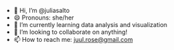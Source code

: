 - 👋 Hi, I’m @juliasalto
- 😄 Pronouns: she/her
- 🌱 I’m currently learning data analysis and visualization
- 💞️ I’m looking to collaborate on anything! 
- 📫 How to reach me: juul.rose@gmail.com



<!---
juliasalto/juliasalto is a ✨ special ✨ repository because its `README.md` (this file) appears on your GitHub profile.
You can click the Preview link to take a look at your changes.
--->
